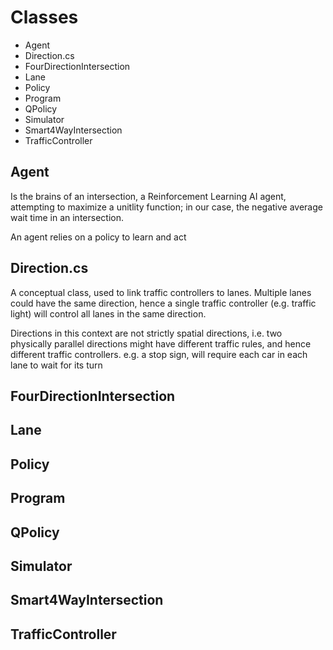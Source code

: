 # Classes
* Agent
* Direction.cs
* FourDirectionIntersection
* Lane
* Policy
* Program
* QPolicy
* Simulator
* Smart4WayIntersection
* TrafficController

## Agent
Is the brains of an intersection, a Reinforcement Learning AI agent, attempting to maximize a unitlity function; in our case, the negative average wait time in an intersection.

An agent relies on a policy to learn and act

## Direction.cs
A conceptual class, used to link traffic controllers to lanes.
Multiple lanes could have the same direction, hence a single traffic controller (e.g. traffic light) will control all lanes in the same direction.

Directions in this context are not strictly spatial directions, i.e. two physically parallel directions might have different traffic rules, and hence different traffic controllers. e.g. a stop sign, will require each car in each lane to wait for its turn 

## FourDirectionIntersection
## Lane
## Policy
## Program
## QPolicy
## Simulator
## Smart4WayIntersection
## TrafficController
